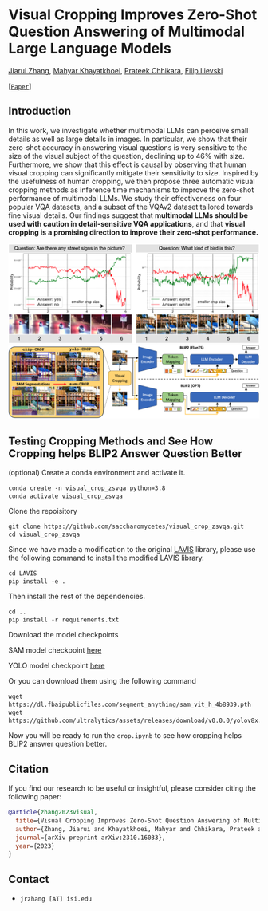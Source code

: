 # Visual Cropping Improves Zero-Shot Question Answering of Multimodal Large Language Models

[Jiarui Zhang](https://saccharomycetes.github.io/), [Mahyar Khayatkhoei](https://scholar.google.com/citations?user=ikhxY4YAAAAJ&hl=en), [Prateek Chhikara](https://www.prateekchhikara.com/), [Filip Ilievski](https://www.ilievski.info/)

[[`Paper`]](https://arxiv.org/abs/2310.16033)


## Introduction

In this work, we investigate whether multimodal LLMs can perceive small details as well as large details in images. In particular, we show that their zero-shot accuracy in answering visual questions is very sensitive to the size of the visual subject of the question, declining up to $46\%$ with size. Furthermore, we show that this effect is causal by observing that human visual cropping can significantly mitigate their sensitivity to size. Inspired by the usefulness of human cropping, we then propose three automatic visual cropping methods as inference time mechanisms to improve the zero-shot performance of multimodal LLMs. We study their effectiveness on four popular VQA datasets, and a subset of the VQAv2 dataset tailored towards fine visual details. Our findings suggest that **multimodal LLMs should be used with caution in detail-sensitive VQA applications**, and that **visual cropping is a promising direction to improve their zero-shot performance.**

![](figures/vicrop_motivation.png)
![](figures/method.png)

## Testing Cropping Methods and See How Cropping helps BLIP2 Answer Question Better

(optional) Create a conda environment and activate it.

```
conda create -n visual_crop_zsvqa python=3.8
conda activate visual_crop_zsvqa
```

Clone the repoisitory

```
git clone https://github.com/saccharomycetes/visual_crop_zsvqa.git
cd visual_crop_zsvqa
```

Since we have made a modification to the original [LAVIS](https://github.com/salesforce/LAVIS) library, please use the following command to install the modified LAVIS library.

```
cd LAVIS
pip install -e .
```

Then install the rest of the dependencies.

```
cd ..
pip install -r requirements.txt
``````

Download the model checkpoints

SAM model checkpoint [here](https://dl.fbaipublicfiles.com/segment_anything/sam_vit_h_4b8939.pth)

YOLO model checkpoint [here](https://github.com/ultralytics/assets/releases/download/v0.0.0/yolov8x.pt)

Or you can download them using the following command

```
wget https://dl.fbaipublicfiles.com/segment_anything/sam_vit_h_4b8939.pth
wget https://github.com/ultralytics/assets/releases/download/v0.0.0/yolov8x.pt
```

Now you will be ready to run the `crop.ipynb` to see how cropping helps BLIP2 answer question better.

## Citation

If you find our research to be useful or insightful, please consider citing the following paper:

```bibtex
@article{zhang2023visual,
  title={Visual Cropping Improves Zero-Shot Question Answering of Multimodal Large Language Models},
  author={Zhang, Jiarui and Khayatkhoei, Mahyar and Chhikara, Prateek and Ilievski, Filip},
  journal={arXiv preprint arXiv:2310.16033},
  year={2023}
}
```

## Contact

-   `jrzhang [AT] isi.edu`